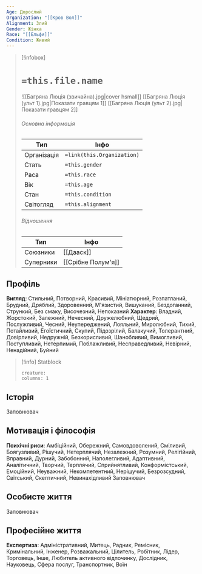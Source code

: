 ```yaml
---
Age: Дорослий
Organization: "[[Кров Вол]]"
Alignment: Злий
Gender: Жінка
Race: "[[Ельфи]]"
Condition: Живий
---
```

> [!infobox]
> # `=this.file.name`
> ![[Багряна Люція (звичайна).jpg|cover hsmall]]
> [[Багряна Люція (ульт 1).jpg|Показати гравцям 1]]
> [[Багряна Люція (ульт 2).jpg|Показати гравцям 2]]
> ###### Основна інформація
> Тип | Інфо |
> ---|---|
> Організація | `=link(this.Organization)` |
> Стать | `=this.gender` |
> Раса | `=this.race` |
> Вік | `=this.age` |
> Стан | `=this.condition` |
> Світогляд | `=this.alignment` |
> ###### Відношення
> Тип | Інфо |
> ---|---|
> Союзники | [[Дааск]] |
> Суперники | [[Срібне Полум'я]] |

## Профіль
**Вигляд**: Стильний, Потворний, Красивий, Мініатюрний, Розпатланий, Брудний, Дряблий, Здоровенний, М'язистий, Вишуканий, Бездоганний, Стрункий, Без смаку, Височезний, Непоказний
**Характер**: Владний, Жорстокий, Залежний, Нечесний, Дружелюбний, Щедрий, Послужливий, Чесний, Неупереджений, Лояльний, Миролюбний, Тихий, Потайливий, Егоїстичний, Скупий, Підозрілий, Балакучий, Толерантний, Довірливий, Недружній, Безкорисливий, Шанобливий, Вимогливий, Поступливий, Нетерпимий, Поблажливий, Несправедливий, Невірний, Ненадійний, Буйний

> [!info] Statblock
> ```statblock
> creature: 
> columns: 1
> ```

## Історія
Заповнювач
## Мотивація і філософія
**Психічні риси**: Амбіційний, Обережний, Самовдоволений, Сміливий, Боягузливий, Рішучий, Нетерплячий, Незалежний, Розумний, Релігійний, Вправний, Дурний, Забобонний, Наполегливий, Адаптивний, Аналітичний, Творчий, Терплячий, Сприйнятливий, Конформістський, Емоційний, Неуважний, Некомпетентний, Нерішучий, Безрозсудний, Світський, Скептичний, Невинахідливий
Заповнювач
## Особисте життя
Заповнювач
## Професійне життя
**Експертиза**: Адміністративний, Митець, Радник, Ремісник, Кримінальний, Інженер, Розважальний, Цілитель, Робітник, Лідер, Торговець, Інше, Любитель активного відпочинку, Дослідник, Науковець, Сфера послуг, Транспортник, Воїн